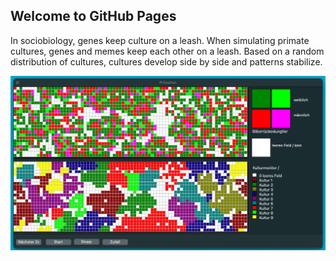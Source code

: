 ## Welcome to GitHub Pages

In sociobiology, genes keep culture on a leash. When simulating primate cultures, genes and memes keep each other on a leash. Based on a random distribution of cultures, cultures develop side by side and patterns stabilize.

![s](./primaten.png)
